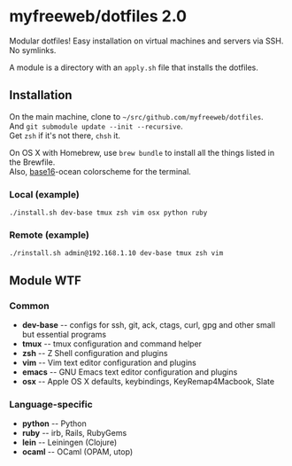 # myfreeweb/dotfiles 2.0

Modular dotfiles!
Easy installation on virtual machines and servers via SSH.
No symlinks.

A module is a directory with an `apply.sh` file that installs the dotfiles.

## Installation

On the main machine, clone to `~/src/github.com/myfreeweb/dotfiles`.  
And `git submodule update --init --recursive`.  
Get `zsh` if it's not there, `chsh` it.  

On OS X with Homebrew, use `brew bundle` to install all the things listed in the Brewfile.  
Also, [base16](https://github.com/chriskempson/base16)-ocean colorscheme for the terminal.

### Local (example)

    ./install.sh dev-base tmux zsh vim osx python ruby

### Remote (example)

    ./rinstall.sh admin@192.168.1.10 dev-base tmux zsh vim

## Module WTF

### Common

- **dev-base** -- configs for ssh, git, ack, ctags, curl, gpg and other small but essential programs
- **tmux** -- tmux configuration and command helper
- **zsh** -- Z Shell configuration and plugins
- **vim** -- Vim text editor configuration and plugins
- **emacs** -- GNU Emacs text editor configuration and plugins
- **osx** -- Apple OS X defaults, keybindings, KeyRemap4Macbook, Slate

### Language-specific

- **python** -- Python
- **ruby** -- irb, Rails, RubyGems
- **lein** -- Leiningen (Clojure)
- **ocaml** -- OCaml (OPAM, utop)
